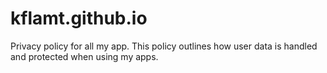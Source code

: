 # kflamt.github.io
Privacy policy for all my app. This policy outlines how user data is handled and protected when using my apps.
